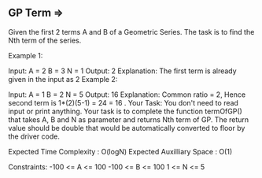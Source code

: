 GP Term  =>
--------


Given the first 2 terms A and B of a Geometric Series. The task is to find the Nth term of the series.

Example 1:

Input:
A = 2 
B = 3
N = 1
Output: 2
Explanation: The first term is already
given in the input as 2
Example 2:

Input:
A = 1
B = 2
N = 5
Output: 16
Explanation: Common ratio = 2,
Hence second term is 1*(2)(5-1) = 24 = 16 .
Your Task:
You don't need to read input or print anything. Your task is to complete the function termOfGP() that takes A, B and N as parameter and returns Nth term of GP. The return value should be double that would be automatically converted to floor by the driver code.

Expected Time Complexity : O(logN)
Expected Auxilliary Space : O(1)

Constraints:
-100 <= A <= 100
-100 <= B <= 100
1 <= N <= 5
